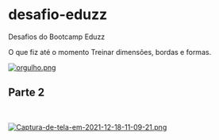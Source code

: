 # desafio-eduzz
Desafios do Bootcamp Eduzz

O que fiz até o momento
Treinar dimensões, bordas e formas. 


[![orgulho.png](https://i.postimg.cc/Y0dWDM4q/orgulho.png)](https://postimg.cc/D4b08Vdt) <br>

<h2> Parte 2 </h2> <br>


[![Captura-de-tela-em-2021-12-18-11-09-21.png](https://i.postimg.cc/2jGhSFHR/Captura-de-tela-em-2021-12-18-11-09-21.png)](https://postimg.cc/py9p08bq)


